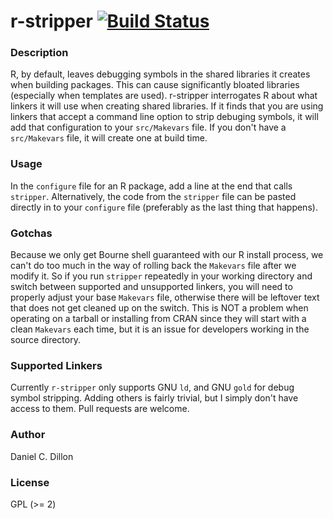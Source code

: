 # r-stripper [![Build Status](https://travis-ci.org/dcdillon/r-stripper.svg?branch=master)](https://travis-ci.org/dcdillon/r-stripper)

### Description

R, by default, leaves debugging symbols in the shared libraries it creates when building packages.  This can cause significantly bloated libraries (especially when templates are used).  r-stripper interrogates R about what linkers it will use when creating shared libraries.  If it finds that you are using linkers that accept a command line option to strip debuging symbols, it will add that configuration to your `src/Makevars` file.  If you don't have a `src/Makevars` file, it will create one at build time.

### Usage

In the `configure` file for an R package, add a line at the end that calls `stripper`.  Alternatively, the code from the `stripper` file can be pasted directly in to your `configure` file (preferably as the last thing that happens).

### Gotchas

Because we only get Bourne shell guaranteed with our R install process, we can't do too much in the way of rolling back the `Makevars` file after we modify it.  So if you run `stripper` repeatedly in your working directory and switch between supported and unsupported linkers, you will need to properly adjust your base `Makevars` file, otherwise there will be leftover text that does not get cleaned up on the switch.  This is NOT a problem when operating on a tarball or installing from CRAN since they will start with a clean `Makevars` each time, but it is an issue for developers working in the source directory.

### Supported Linkers

Currently `r-stripper` only supports GNU `ld`, and GNU `gold` for debug symbol stripping.  Adding others is fairly trivial, but I simply don't have access to them.  Pull requests are welcome.

### Author

Daniel C. Dillon

### License

GPL (>= 2)
